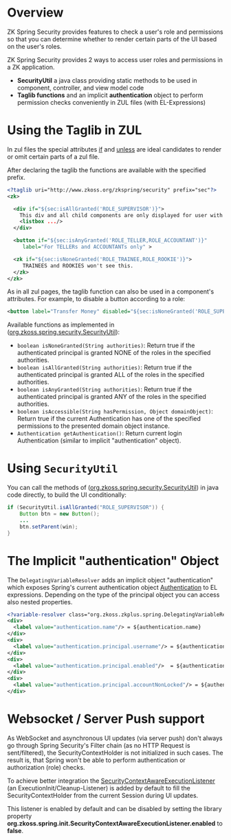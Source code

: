 # Overview

ZK Spring Security provides features to check a user's role and
permissions so that you can determine whether to render certain parts of
the UI based on the user's roles.

ZK Spring Security provides 2 ways to access user roles and permissions
in a ZK application.

- **SecurityUtil** a java class providing static methods to be used in
  component, controller, and view model code
- **Taglib functions** and an implicit **authentication** object to
  perform permission checks conveniently in ZUL files (with
  EL-Expressions)

# Using the Taglib in ZUL

In zul files the special attributes
[if](/zuml_ref/if) and
[unless](/zuml_ref/unless) are ideal
candidates to render or omit certain parts of a zul file.

After declaring the taglib the functions are available with the
specified prefix.

```xml
<?taglib uri="http://www.zkoss.org/zkspring/security" prefix="sec"?>
<zk>

  <div if="${sec:isAllGranted('ROLE_SUPERVISOR')}">
    This div and all child components are only displayed for user with the SUPERVISOR ROLE
    <listbox .../>
  </div>

  <button if="${sec:isAnyGranted('ROLE_TELLER,ROLE_ACCOUNTANT')}" 
     label="For TELLERs and ACCOUNTANTs only" >

  <zk if="${sec:isNoneGranted('ROLE_TRAINEE,ROLE_ROOKIE')}">
     TRAINEES and ROOKIES won't see this.
  </zk>
</zk>
```

As in all zul pages, the taglib function can also be used in a
component's attributes. For example, to disable a button according to a
role:

```xml
<button label="Transfer Money" disabled="${sec:isNoneGranted('ROLE_SUPERVISOR')}" .../>
```

Available functions as implemented in
([org.zkoss.spring.security.SecurityUtil](https://www.zkoss.org/javadoc/latest/zkspring-security/org/zkoss/spring/security/SecurityUtil.html)):

- `boolean isNoneGranted(String authorities)`: Return true if the
  authenticated principal is granted NONE of the roles in the specified
  authorities.
- `boolean isAllGranted(String authorities)`: Return true if the
  authenticated principal is granted ALL of the roles in the specified
  authorities.
- `boolean isAnyGranted(String authorities)`: Return true if the
  authenticated principal is granted ANY of the roles in the specified
  authorities.
- `boolean isAccessible(String hasPermission, Object domainObject)`:
  Return true if the current Authentication has one of the specified
  permissions to the presented domain object instance.
- `Authentication getAuthentication()`: Return current login
  Authentication (similar to implicit "authentication" object).

# Using `SecurityUtil`

You can call the methods of
([org.zkoss.spring.security.SecurityUtil](https://www.zkoss.org/javadoc/latest/zkspring-security/org/zkoss/spring/security/SecurityUtil.html))
in java code directly, to build the UI conditionally:

```java
if (SecurityUtil.isAllGranted("ROLE_SUPERVISOR")) {
    Button btn = new Button();
    ...
    btn.setParent(win);
}
```

# The Implicit "authentication" Object

The `DelegatingVariableResolver` adds an implicit object
"authentication" which exposes Spring's current authentication object
[Authentication](https://docs.spring.io/spring-security/site/docs/4.0.x/apidocs/org/springframework/security/core/Authentication.html)
to EL expressions. Depending on the type of the principal object you can
access also nested properties.

```xml
<?variable-resolver class="org.zkoss.zkplus.spring.DelegatingVariableResolver"?>
<div>
  <label value="authentication.name"/> = ${authentication.name}
</div>
<div>
  <label value="authentication.principal.username"/> = ${authentication.principal.username}
</div>
<div>
  <label value="authentication.principal.enabled"/>  = ${authentication.principal.enabled}
</div>
<div>
  <label value="authentication.principal.accountNonLocked"/> = ${authentication.principal.accountNonLocked}
</div>
```

# Websocket / Server Push support

As WebSocket and asynchronous UI updates (via server push) don't always
go through Spring Security's Filter chain (as no HTTP Request is
sent/filtered), the SecurityContextHolder is not initialized in such
cases. The result is, that Spring won't be able to perform
authentication or authorization (role) checks.

To achieve better integration the
[SecurityContextAwareExecutionListener](https://github.com/zkoss/zkspring/blob/master/zkspring-security/src/main/java/org/zkoss/spring/init/SecurityContextAwareExecutionListener.java)
(an ExecutionInit/Cleanup-Listener) is added by default to fill the
SecurityContextHolder from the current Session during UI updates.

This listener is enabled by default and can be disabled by setting the
library property
**org.zkoss.spring.init.SecurityContextAwareExecutionListener.enabled**
to **false**.
